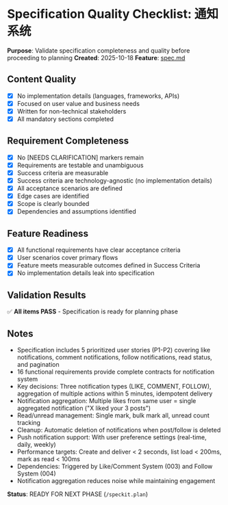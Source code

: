# Specification Quality Checklist: 通知系统

**Purpose**: Validate specification completeness and quality before proceeding to planning
**Created**: 2025-10-18
**Feature**: [spec.md](../spec.md)

## Content Quality

- [x] No implementation details (languages, frameworks, APIs)
- [x] Focused on user value and business needs
- [x] Written for non-technical stakeholders
- [x] All mandatory sections completed

## Requirement Completeness

- [x] No [NEEDS CLARIFICATION] markers remain
- [x] Requirements are testable and unambiguous
- [x] Success criteria are measurable
- [x] Success criteria are technology-agnostic (no implementation details)
- [x] All acceptance scenarios are defined
- [x] Edge cases are identified
- [x] Scope is clearly bounded
- [x] Dependencies and assumptions identified

## Feature Readiness

- [x] All functional requirements have clear acceptance criteria
- [x] User scenarios cover primary flows
- [x] Feature meets measurable outcomes defined in Success Criteria
- [x] No implementation details leak into specification

## Validation Results

✅ **All items PASS** - Specification is ready for planning phase

## Notes

- Specification includes 5 prioritized user stories (P1-P2) covering like notifications, comment notifications, follow notifications, read status, and pagination
- 16 functional requirements provide complete contracts for notification system
- Key decisions: Three notification types (LIKE, COMMENT, FOLLOW), aggregation of multiple actions within 5 minutes, idempotent delivery
- Notification aggregation: Multiple likes from same user = single aggregated notification ("X liked your 3 posts")
- Read/unread management: Single mark, bulk mark all, unread count tracking
- Cleanup: Automatic deletion of notifications when post/follow is deleted
- Push notification support: With user preference settings (real-time, daily, weekly)
- Performance targets: Create and deliver < 2 seconds, list load < 200ms, mark as read < 100ms
- Dependencies: Triggered by Like/Comment System (003) and Follow System (004)
- Notification aggregation reduces noise while maintaining engagement

**Status**: READY FOR NEXT PHASE (`/speckit.plan`)
